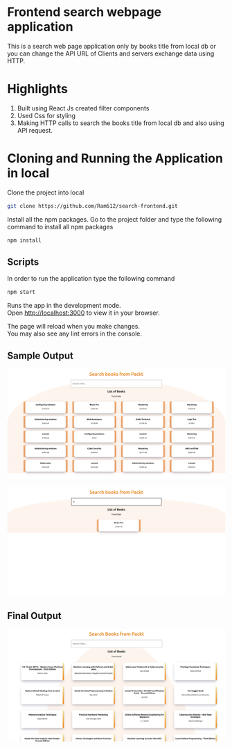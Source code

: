 # Frontend search webpage application

This is a search web page application only by books title from local db or you can change the API URL of Clients and servers exchange data using HTTP.

# Highlights

1. Built using React Js created filter components
2. Used Css for styling
3. Making HTTP calls to search the books title from local db and also using API request.

# Cloning and Running the Application in local

Clone the project into local

```bash
git clone https://github.com/Ram612/search-frontend.git
```
Install all the npm packages. Go to the project folder and type the following command to install all npm packages

```bash
npm install
```

## Scripts
In order to run the application type the following command

```bash
npm start
```

Runs the app in the development mode.\
Open [http://localhost:3000](http://localhost:3000) to view it in your browser.

The page will reload when you make changes.\
You may also see any lint errors in the console.

## Sample Output

![Video transcription/translation app](https://github.com/Ram612/search-frontend/blob/dd5b9ee0b44581594803775ebd83c921343cb13b/public/images/search-frontend.png)

![Video transcription/translation app](https://github.com/Ram612/search-frontend/blob/dd5b9ee0b44581594803775ebd83c921343cb13b/public/images/searching-frontend.png)

## Final Output
![Video transcription/translation app](https://github.com/Ram612/search-frontend/blob/dd5b9ee0b44581594803775ebd83c921343cb13b/public/images/final-output-api.png)